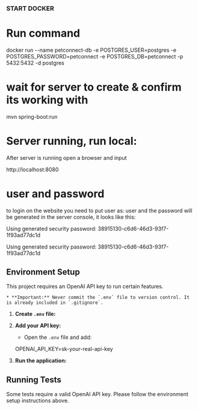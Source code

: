 


### START DOCKER ###


# Run command

docker run --name petconnect-db -e POSTGRES_USER=postgres -e POSTGRES_PASSWORD=petconnect -e POSTGRES_DB=petconnect -p 5432:5432 -d postgres

# wait for server to create & confirm its working with 

mvn spring-boot:run


# Server running, run local:

After server is running open a browser and input 

http://localhost:8080 

# user and password

to login on the website you need to put user as: user
and the password will be generated in the server console, it looks
like this:

Using generated security password: 38915130-c6d6-46d3-93f7-1f93ad77dc1d



Using generated security password: 38915130-c6d6-46d3-93f7-1f93ad77dc1d









## Environment Setup

This project requires an OpenAI API key to run certain features.




    * **Important:** Never commit the `.env` file to version control. It is already included in `.gitignore`.

1.  **Create `.env` file:**

2.  **Add your API key:**
    * Open the `.env` file and add:
    
    
    OPENAI_API_KEY=sk-your-real-api-key

3.  **Run the application:**

## Running Tests

Some tests require a valid OpenAI API key. Please follow the environment setup instructions above.

